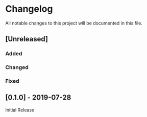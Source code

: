 # Changelog
All notable changes to this project will be documented in this file.

## [Unreleased]

### Added

### Changed

### Fixed

## [0.1.0] - 2019-07-28

Initial Release
